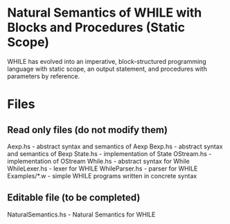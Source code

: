 # Natural Semantics of WHILE with Blocks and Procedures (Static Scope)

WHILE has evolved into an imperative, block-structured programming
language with static scope, an output statement, and procedures
with parameters by reference.

# Files

## Read only files (do not modify them)

Aexp.hs          - abstract syntax and semantics of Aexp
Bexp.hs          - abstract syntax and semantics of Bexp
State.hs         - implementation of State
OStream.hs       - implementation of OStream
While.hs         - abstract syntax for While
WhileLexer.hs    - lexer for WHILE
WhileParser.hs   - parser for WHILE
Examples/*.w     - simple WHILE programs written in concrete syntax

## Editable file (to be completed)

NaturalSemantics.hs - Natural Semantics for WHILE
